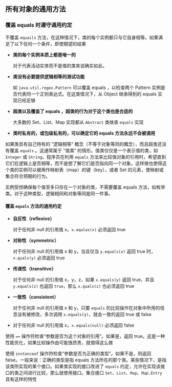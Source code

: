 ## 所有对象的通用方法

### 覆盖 equals 时遵守通用约定

不覆盖 `equails` 方法，在这种情况下，类的每个实例都只与它自身相等。如果满足了以下任何一个条件，即使期望的结果 

* **类的每个实例本质上都是唯一的**

  对于代表活动实体而不是值的类来说确实如此。

* **类没有必要提供逻辑相等的测试功能**

  如 `java.util.regex.Pattern` 可以覆盖 equals ，以检查两个 Pattern 实例是否代表同一个正则表达式。在这类情况下，从 Object 继承得到的 equals 实现已经足够

* **超类以及覆盖了 equals ，超类的行为对于这个类也是合适的**

  大多数的 Set、List、Map 实现都从 `Abstract` 类继承 `equals` 实现

* **类时私有的，或包级私有的，可以确定它的 equals 方法永远不会被调用**

如果类具有自己特有的 ”逻辑相等“ 概念（不等于对象等同的概念），而且超类还没有覆盖 `equals` 。这通常属于 ”值类” 的情形。值类仅仅是一个表示值的类，如 `Integer` 或 `String`。程序员在利用 `equals` 方法来比较值对象的引用时，希望直到它们在逻辑上是否相等，而不是想了解它们是否指向同一个对象。这样做也使得这个类的实例可以被用作映射表（map）的键（key），或者 Set 的元素，使映射或集合符合预期的行为。

实例受控确保每个值至多只存在一个对象的类，不需要覆盖 equals 方法，如枚举类。对于这种类型，逻辑相同和对象等同是同一件事。

#### 覆盖 `equals` 方法的通用约定

* **自反性（reflexive）**

  对于任何非 null 的引用值 x，`x.equlas(x)` 必须返回 true

* **对称性（symmetric）**

  对于任何非 null 的引用值 x 和 y，当且仅当 `y.equals(x)` 返回 true 时，`x.quals(y)` 必须返回 true

* **传递性（transitive）**

  对于任何非 null 的引用值 x，y，z，如果 `x.equals(y)` 返回 true，并且 `y.equals(z)` 也返回 `true`，那么 `x.quals(z)` 也必须返回 true

* **一致性（consistent）**

  对于任何非 null 的引用值 x 和 y，只要 `equals` 的比较操作在对象中所用的信息没有被修改，多次调用 `x.equals(y)`，就会一致的返回 true 或 false

* 对于任何非 null 的引用值 x，`x.equals(null)` 必须返回 false

使用 `==` 操作符检查“参数是否为这个对象的引用”。如果是，返回 true。这是一种性能优化，如果比较操作由可能很昂贵，就值得这么做

使用 `instanceof` 操作符检查“参数是否为正确的类型”。如果不是，则返回 false。一般来说：正确的类型是指 equals 方法所在的那个类。某些情况下，是指该类所实现的某个接口。如果类实现的接口改进了 `equals` 约定，允许在实现该接口的类之间进行比较，那么就使用接口。集合接口 `Set`、`List`、`Map`、`Map.Entry` 具有这样的特性